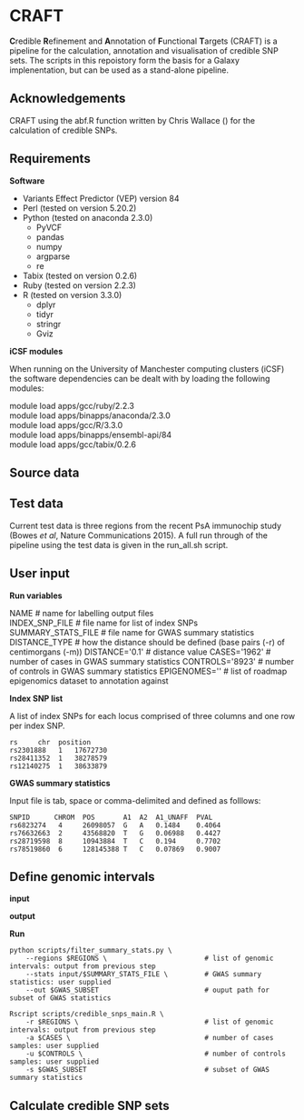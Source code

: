 CRAFT
=====

**C**redible **R**efinement and **A**nnotation of **F**unctional **T**argets (CRAFT) is a pipeline for the calculation, annotation and visualisation of credible SNP sets. The scripts in this repoistory form the basis for a Galaxy implenentation, but can be used as a stand-alone pipeline.

Acknowledgements
----------------

CRAFT using the abf.R function written by Chris Wallace () for the calculation of credible SNPs.

Requirements
------------

__Software__
* Variants Effect Predictor (VEP) version 84  
* Perl (tested on version 5.20.2)  
* Python (tested on anaconda 2.3.0)  
    - PyVCF  
    - pandas  
    - numpy  
    - argparse  
    - re
* Tabix (tested on version 0.2.6)  
* Ruby (tested on version 2.2.3)
* R (tested on version 3.3.0)
    - dplyr  
    - tidyr  
    - stringr 
    - Gviz  

__iCSF modules__

When running on the University of Manchester computing clusters (iCSF) the software dependencies can be dealt with by loading the following modules:

module load apps/gcc/ruby/2.2.3  
module load apps/binapps/anaconda/2.3.0  
module load apps/gcc/R/3.3.0  
module load apps/binapps/ensembl-api/84  
module load apps/gcc/tabix/0.2.6  

Source data
-----------

Test data
---------

Current test data is three regions from the recent PsA immunochip study (Bowes *et al*, Nature Communications 2015). A full run through of the pipeline using the test data is given in the run_all.sh script.

User input
----------

__Run variables__

NAME                # name for labelling output files  
INDEX_SNP_FILE      # file name for list of index SNPs  
SUMMARY_STATS_FILE  # file name for GWAS summary statistics  
DISTANCE_TYPE       # how the distance should be defined (base pairs (-r) of centimorgans (-m))
DISTANCE='0.1'                                  # distance value
CASES='1962'                                    # number of cases in GWAS summary statistics
CONTROLS='8923'                                 # number of controls in GWAS summary statistics
EPIGENOMES=''                                   # list of roadmap epigenomics dataset to annotation against

__Index SNP list__

A list of index SNPs for each locus comprised of three columns and one row per index SNP.

```
rs     chr  position
rs2301888   1   17672730
rs28411352  1   38278579
rs12140275  1   38633879

```

__GWAS summary statistics__

Input file is tab, space or comma-delimited and defined as folllows:

```
SNPID      CHROM  POS       A1  A2  A1_UNAFF  PVAL
rs6823274   4     26098057  G   A   0.1484    0.4064
rs76632663  2     43568820  T   G   0.06988   0.4427
rs28719598  8     10943884  T   C   0.194     0.7702
rs78519860  6     128145388 T   C   0.07869   0.9007
```

Define genomic intervals
------------------------

__input__

__output__

__Run__

```
python scripts/filter_summary_stats.py \
    --regions $REGIONS \                        # list of genomic intervals: output from previous step
    --stats input/$SUMMARY_STATS_FILE \         # GWAS summary statistics: user supplied
    --out $GWAS_SUBSET                          # ouput path for subset of GWAS statistics
```

```
Rscript scripts/credible_snps_main.R \
    -r $REGIONS \                               # list of genomic intervals: output from previous step
    -a $CASES \                                 # number of cases samples: user supplied
    -u $CONTROLS \                              # number of controls samples: user supplied
    -s $GWAS_SUBSET                             # subset of GWAS summary statistics
```

Calculate credible SNP sets
---------------------------
